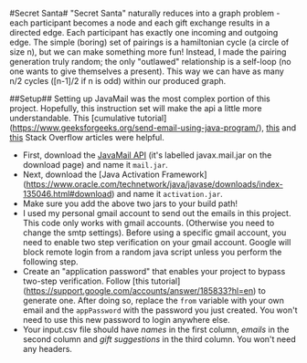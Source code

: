#Secret Santa#
"Secret Santa" naturally reduces into a graph problem - each participant becomes a node and each gift exchange results in a directed edge. Each participant has exactly one incoming and outgoing edge. The simple (boring) set of pairings is a hamiltonian cycle (a circle of size n), but we can make something more fun! Instead, I made the pairing generation truly random; the only "outlawed" relationship is a self-loop (no one wants to give themselves a present). This way we can have as many n/2 cycles ([n-1]/2 if n is odd) within our produced graph. 

##Setup##
Setting up JavaMail was the most complex portion of this project. Hopefully, this instruction set will make the api a little more understandable. This [cumulative tutorial] (https://www.geeksforgeeks.org/send-email-using-java-program/), [this](https://stackoverflow.com/questions/2965251/javamail-with-gmail-535-5-7-1-username-and-password-not-accepted/2965433) and [this](https://stackoverflow.com/questions/26548059/sending-email-with-ssl-using-javax-mail) Stack Overflow articles were helpful.
- First, download the [JavaMail API](https://javaee.github.io/javamail/) (it's labelled javax.mail.jar on the download page) and name it `mail.jar`. 
- Next, download the [Java Activation Framework] (https://www.oracle.com/technetwork/java/javase/downloads/index-135046.html#download) and name it `activation.jar`.
- Make sure you add the above two jars to your build path!
- I used my personal gmail account to send out the emails in this project. This code only works with gmail accounts. (Otherwise you need to change the smtp settings). Before using a specific gmail account, you need to enable two step verification on your gmail account. Google will block remote login from a random java script unless you perform the following step.
- Create an "application password" that enables your project to bypass two-step verification. Follow [this tutorial] (https://support.google.com/accounts/answer/185833?hl=en) to generate one. After doing so, replace the `from` variable with your own email and the `appPassword` with the password you just created. You won't need to use this new password to login anywhere else. 
- Your input.csv file should have *names* in the first column, *emails* in the second column and *gift suggestions* in the third column. You won't need any headers.